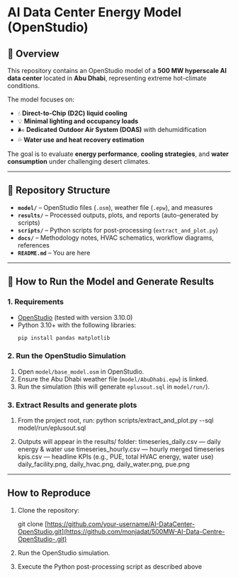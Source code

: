 # AI Data Center Energy Model (OpenStudio)

## 📌 Overview
This repository contains an OpenStudio model of a **500 MW hyperscale AI data center** located in **Abu Dhabi**, representing extreme hot-climate conditions.  

The model focuses on:  
- 💧 **Direct-to-Chip (D2C) liquid cooling**  
- 💡 **Minimal lighting and occupancy loads**  
- 🌬️ **Dedicated Outdoor Air System (DOAS)** with dehumidification  
- 💦 **Water use and heat recovery estimation**  

The goal is to evaluate **energy performance**, **cooling strategies**, and **water consumption** under challenging desert climates.

---

## 📂 Repository Structure
- **`model/`** – OpenStudio files (`.osm`), weather file (`.epw`), and measures  
- **`results/`** – Processed outputs, plots, and reports (auto-generated by scripts)  
- **`scripts/`** – Python scripts for post-processing (`extract_and_plot.py`)  
- **`docs/`** – Methodology notes, HVAC schematics, workflow diagrams, references  
- **`README.md`** – You are here  

---

## 🚀 How to Run the Model and Generate Results

### 1. Requirements
- [OpenStudio](https://openstudio.net/) (tested with version 3.10.0)  
- Python 3.10+ with the following libraries:
  ```bash
  pip install pandas matplotlib

### 2. Run the OpenStudio Simulation
1. Open `model/base_model.osm` in OpenStudio.
2. Ensure the Abu Dhabi weather file (`model/AbuDhabi.epw`) is linked.
3. Run the simulation (this will generate `eplusout.sql` in `model/run/`).

### 3. Extract Results and generate plots
1. From the project root, run:
python scripts/extract_and_plot.py --sql model/run/eplusout.sql

2. Outputs will appear in the results/ folder:
timeseries_daily.csv — daily energy & water use
timeseries_hourly.csv — hourly merged timeseries
kpis.csv — headline KPIs (e.g., PUE, total HVAC energy, water use)
daily_facility.png, daily_hvac.png, daily_water.png, pue.png

---

## How to Reproduce
1. Clone the repository:

   git clone [https://github.com/your-username/AI-DataCenter-OpenStudio.git](https://github.com/monjadat/500MW-AI-Data-Centre-OpenStudio-.git)

2. Run the OpenStudio simulation.
3. Execute the Python post-processing script as described above
